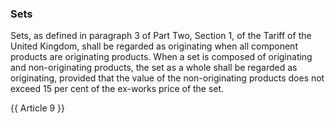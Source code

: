 ### Sets

Sets, as defined in paragraph 3 of Part Two, Section 1, of the Tariff of the United Kingdom, shall be regarded as originating when all component products are originating products. When a set is composed of originating and non-originating products, the set as a whole shall be regarded as originating, provided that the value of the non-originating products does not exceed 15 per cent of the ex-works price of the set.

{{ Article 9 }}
